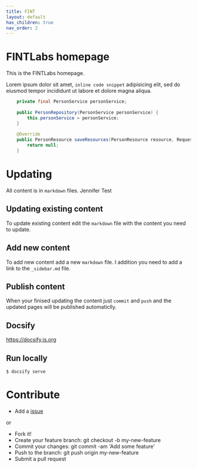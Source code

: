 ```yaml
---
title: FINT
layout: default
has_children: true
nav_order: 2
---
```


# FINTLabs homepage

This is the FINTLabs homepage.

Lorem ipsum dolor sit amet, `inline code snippet` adipisicing elit, sed do eiusmod tempor incididunt ut labore et dolore magna aliqua.

```java
    private final PersonService personService;
    
    public PersonRepository(PersonService personService) {
        this.personService = personService;
    }
    
    @Override
    public PersonResource saveResources(PersonResource resource, RequestFintEvent evet) {
        return null;
    }
```

# Updating
All content is in `markdown` files. Jennifer Test

## Updating existing content
To update existing content edit the `markdown` file with the content you need to update.

## Add new content
To add new content add a new `markdown` file. I addition you need to add a link to the `_sidebar.md` file.

## Publish content
When your finised updating the content just `commit` and `push` and the updated pages will be published automaticlly.

## Docsify
https://docsify.js.org

## Run locally
```$ docsify serve```

# Contribute
* Add a [issue](https://github.com/FINTLabs/www-fintlabs/issues/new)

or

* Fork it!
* Create your feature branch: git checkout -b my-new-feature
* Commit your changes: git commit -am 'Add some feature'
* Push to the branch: git push origin my-new-feature
* Submit a pull request